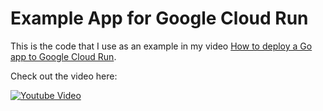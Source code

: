 # Example App for Google Cloud Run

This is the code that I use as an example in my video [How to deploy a Go app to Google Cloud Run](https://www.youtube.com/watch?v=MediEuByWyA).

Check out the video here:

[![Youtube Video](https://img.youtube.com/vi/MediEuByWyA/0.jpg)](https://www.youtube.com/watch?v=MediEuByWyA)
